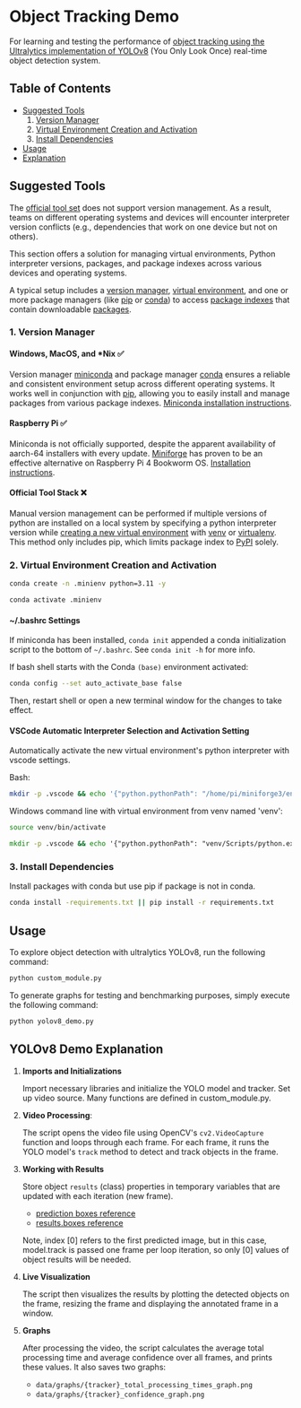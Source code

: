 # Object Tracking Demo

For learning and testing the performance of [object tracking using the Ultralytics implementation of YOLOv8](https://docs.ultralytics.com/modes/track/#tracking) (You Only Look Once) real-time object detection system. 

## Table of Contents
- [Suggested Tools](#suggested-tools)
    1. [Version Manager](#version-manager)
    2. [Virtual Environment Creation and Activation](#virtual-environment-creation-and-activation)
    3. [Install Dependencies](#install-dependencies)
- [Usage](#usage)
- [Explanation](#explanation)

## Suggested Tools
The [official tool set](https://packaging.python.org/en/latest/guides/tool-recommendations/) does not support version management. As a result, teams on different operating systems and devices will encounter interpreter version conflicts (e.g., dependencies that work on one device but not on others).

This section offers a solution for managing virtual environments, Python interpreter versions, packages, and package indexes across various devices and operating systems. 


A typical setup includes a [version manager](https://packaging.python.org/en/latest/guides/tool-recommendations/), [virtual environment](https://packaging.python.org/en/latest/glossary/#term-Virtual-Environment), and one or more package managers (like [pip](https://pip.pypa.io/en/stable/) or [conda](https://packaging.python.org/en/latest/key_projects/#conda)) to access [package indexes](https://packaging.python.org/en/latest/glossary/#term-Package-Index) that contain downloadable [packages](https://packaging.python.org/en/latest/overview/).

### 1. Version Manager

#### Windows, MacOS, and *Nix ✅

Version manager [miniconda](https://docs.anaconda.com/free/miniconda/index.html) and package manager [conda](https://packaging.python.org/en/latest/key_projects/#conda) ensures a reliable and consistent environment setup across different operating systems. It works well in conjunction with [pip](https://pip.pypa.io/en/stable/), allowing you to easily install and manage packages from various package indexes. [Miniconda installation instructions](https://docs.anaconda.com/free/miniconda/index.html#quick-command-line-install).

#### Raspberry Pi ✅
Miniconda is not officially supported, despite the apparent availability of aarch-64 installers with every update. [Miniforge](https://github.com/conda-forge/miniforge) has proven to be an effective alternative on Raspberry Pi 4 Bookworm OS. [Installation instructions](https://github.com/conda-forge/miniforge/?tab=readme-ov-file#install).

#### Official Tool Stack ❌
Manual version management can be performed if multiple versions of python are installed on a local system by specifying a python interpreter version while [creating a new virtual environment](https://packaging.python.org/en/latest/tutorials/installing-packages/#creating-virtual-environments) with [venv](https://packaging.python.org/en/latest/key_projects/#venv) or [virtualenv](https://packaging.python.org/en/latest/key_projects/). This method only includes pip, which limits package index to [PyPI](https://packaging.python.org/en/latest/glossary/#term-Python-Package-Index-PyPI) solely.

### 2. Virtual Environment Creation and Activation
```bash
conda create -n .minienv python=3.11 -y
```
```bash
conda activate .minienv
```
#### ~/.bashrc Settings

If miniconda has been installed, `conda init` appended a conda initialization script to the bottom of `~/.bashrc`. See `conda init -h` for more info. 

If bash shell starts with the Conda `(base)` environment activated:
```bash
conda config --set auto_activate_base false
```

Then, restart shell or open a new terminal window for the changes to take effect.

#### VSCode Automatic Interpreter Selection and Activation Setting
Automatically activate the new virtual environment's python interpreter with vscode settings. 

Bash:

```bash
mkdir -p .vscode && echo '{"python.pythonPath": "/home/pi/miniforge3/envs/.minienv/bin/python"}' > .vscode/settings.json
```

Windows command line with virtual environment from venv named 'venv':
```bash
source venv/bin/activate
```

```cmd
mkdir -p .vscode && echo '{"python.pythonPath": "venv/Scripts/python.exe"}' > .vscode/settings.json
```


### 3. Install Dependencies
Install packages with conda but use pip if package is not in conda.
```bash
conda install -requirements.txt || pip install -r requirements.txt
```

## Usage
To explore object detection with ultralytics YOLOv8, run the following command:
```bash
python custom_module.py
```
To generate graphs for testing and benchmarking purposes, simply execute the following command:
```bash
python yolov8_demo.py
```

## YOLOv8 Demo Explanation

1. **Imports and Initializations**

    Import necessary libraries and initialize the YOLO model and tracker. Set up video source. Many functions are defined in custom_module.py. 

2. **Video Processing**: 

    The script opens the video file using OpenCV's `cv2.VideoCapture` function and loops through each frame. For each frame, it runs the YOLO model's `track` method to detect and track objects in the frame. 

3. **Working with Results**

    Store object `results` (class) properties in temporary variables that are updated with each iteration (new frame).
    - [prediction boxes reference](https://docs.ultralytics.com/modes/predict/#boxes) 
    - [results.boxes reference](https://docs.ultralytics.com/reference/engine/results/#ultralytics.engine.results.Boxes)

    Note, index [0] refers to the first predicted image, but in this case, model.track is passed one frame per loop iteration, so only [0] values of object results will be needed. 

3. **Live Visualization**

    The script then visualizes the results by plotting the detected objects on the frame, resizing the frame and displaying the annotated frame in a window.

4. **Graphs**

    After processing the video, the script calculates the average total processing time and average confidence over all frames, and prints these values. It also saves two graphs:  
    - `data/graphs/{tracker}_total_processing_times_graph.png`
    - `data/graphs/{tracker}_confidence_graph.png`